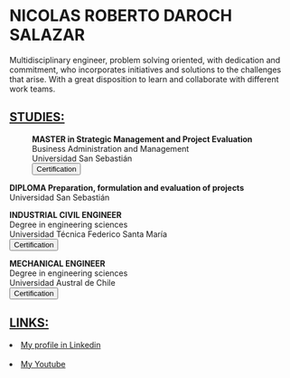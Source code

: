 <h1>NICOLAS ROBERTO DAROCH SALAZAR</h1>

<p>Multidisciplinary engineer, problem solving
    oriented, with dedication and commitment, who
    incorporates initiatives and solutions to the challenges
    that arise. With a great disposition to learn and
    collaborate with different work teams.</p>

<h2><b><u>STUDIES:</u></b></h2>
<p> <b><dd>MASTER in Strategic Management and Project Evaluation</b><br>
    Business Administration and Management<br>
    Universidad San Sebastián<br>
    <a href="https://drive.google.com/file/d/1nQU1Fg9IcwaTuvYYu8tbdjSYvlnWDzys/view?usp=share_link" target="_blank">
    <button>Certification</button></a></p></dd>
<p> <b>DIPLOMA Preparation, formulation and evaluation of projects</b><br>
    Universidad San Sebastián</p>
<p> <b>INDUSTRIAL CIVIL ENGINEER</b><br>
    Degree in engineering sciences<br>
    Universidad Técnica Federico Santa María<br>
    <a href="https://drive.google.com/file/d/18QKsFH3296WJZFRKcdONOKd68Iu7nDis/view?usp=share_link" target="_blank">
    <button>Certification</button></a></p></dd>
<p> <b>MECHANICAL ENGINEER</b><br>
    Degree in engineering sciences<br>
    Universidad Austral de Chile<br>
    <a href="https://drive.google.com/file/d/1VSa3ImgtxpXnzoky7NkBHVCSghCL-rTq/view?usp=share_link" target="_blank">
    <button>Certification</button></a></p></dd>

<h2><b><u>LINKS:</u></b></h2>
<li><a 
href="https://www.linkedin.com/in/nicolasdaroch/">My profile in Linkedin
</a></li><br>
<li><a 
href="https://www.youtube.com/watch?v=FW42LVlPyBE">My Youtube
</a></li><br>
</body>
</html>

